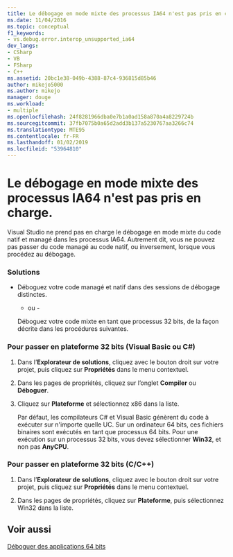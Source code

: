 ```yaml
---
title: Le débogage en mode mixte des processus IA64 n'est pas pris en charge. | Microsoft Docs
ms.date: 11/04/2016
ms.topic: conceptual
f1_keywords:
- vs.debug.error.interop_unsupported_ia64
dev_langs:
- CSharp
- VB
- FSharp
- C++
ms.assetid: 20bc1e38-049b-4388-87c4-936815d85b46
author: mikejo5000
ms.author: mikejo
manager: douge
ms.workload:
- multiple
ms.openlocfilehash: 24f8281966dba0e7b1a0ad158a870a4a8229724b
ms.sourcegitcommit: 37fb7075b0a65d2add3b137a5230767aa3266c74
ms.translationtype: MTE95
ms.contentlocale: fr-FR
ms.lasthandoff: 01/02/2019
ms.locfileid: "53964810"
---
```

# <a name="mixed-mode-debugging-for-ia64-processes-is-unsupported"></a>Le débogage en mode mixte des processus IA64 n'est pas pris en charge.
Visual Studio ne prend pas en charge le débogage en mode mixte du code natif et managé dans les processus IA64. Autrement dit, vous ne pouvez pas passer du code managé au code natif, ou inversement, lorsque vous procédez au débogage.  
  
### <a name="workarounds"></a>Solutions  
  
-   Déboguez votre code managé et natif dans des sessions de débogage distinctes.  
  
     - ou -  
  
     Déboguez votre code mixte en tant que processus 32 bits, de la façon décrite dans les procédures suivantes.  
  
### <a name="to-change-the-platform-to-32-bit-visual-basic-or-c"></a>Pour passer en plateforme 32 bits (Visual Basic ou C#)  
  
1.  Dans l’**Explorateur de solutions**, cliquez avec le bouton droit sur votre projet, puis cliquez sur **Propriétés** dans le menu contextuel.  
  
2.  Dans les pages de propriétés, cliquez sur l’onglet **Compiler** ou **Déboguer**.  
  
3.  Cliquez sur **Plateforme** et sélectionnez x86 dans la liste.  
  
     Par défaut, les compilateurs C# et Visual Basic génèrent du code à exécuter sur n'importe quelle UC. Sur un ordinateur 64 bits, ces fichiers binaires sont exécutés en tant que processus 64 bits. Pour une exécution sur un processus 32 bits, vous devez sélectionner **Win32**, et non pas **AnyCPU**.  
  
### <a name="to-change-the-platform-to-32-bit-cc"></a>Pour passer en plateforme 32 bits (C/C++)  
  
1.  Dans l’**Explorateur de solutions**, cliquez avec le bouton droit sur votre projet, puis cliquez sur **Propriétés** dans le menu contextuel.  
  
2.  Dans les pages de propriétés, cliquez sur **Plateforme**, puis sélectionnez Win32 dans la liste.  
  
## <a name="see-also"></a>Voir aussi  
 [Déboguer des applications 64 bits](../debugger/debug-64-bit-applications.md)